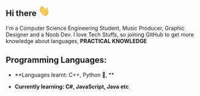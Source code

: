 ## Hi there <img src="https://raw.githubusercontent.com/ABSphreak/ABSphreak/master/gifs/Hi.gif" width="30px">

I'm a Computer Science Engineering Student, Music Producer, Graphic Designer and a Noob Dev. I love Tech Stuffs, so joining GitHub to get more knowledge about languages, **PRACTICAL KNOWLEDGE**
## Programming Languages:

- **Languages learnt: C++, Python :snake:, **
 
- **Currently learning: C#, JavaScript, Java etc**
